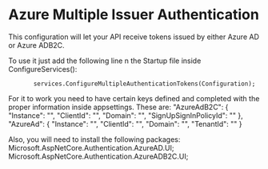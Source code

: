 # Azure Multiple Issuer Authentication

This configuration will let your API receive tokens issued by either Azure AD or Azure ADB2C.

To use it just add the following line n the Startup file inside ConfigureServices():

           services.ConfigureMultipleAuthenticationTokens(Configuration);

For it to work you need to have certain keys defined and completed with the proper information inside appsettings. These are:
              "AzureAdB2C": {
                "Instance": "",
                "ClientId": "",
                "Domain": "",
                "SignUpSignInPolicyId": ""
              },
              "AzureAd": {
                "Instance": "",
                "ClientId": "",
                "Domain": "",
                "TenantId": ""
              }

Also, you will need to install the following packages:
    Microsoft.AspNetCore.Authentication.AzureAD.UI;
    Microsoft.AspNetCore.Authentication.AzureADB2C.UI;
